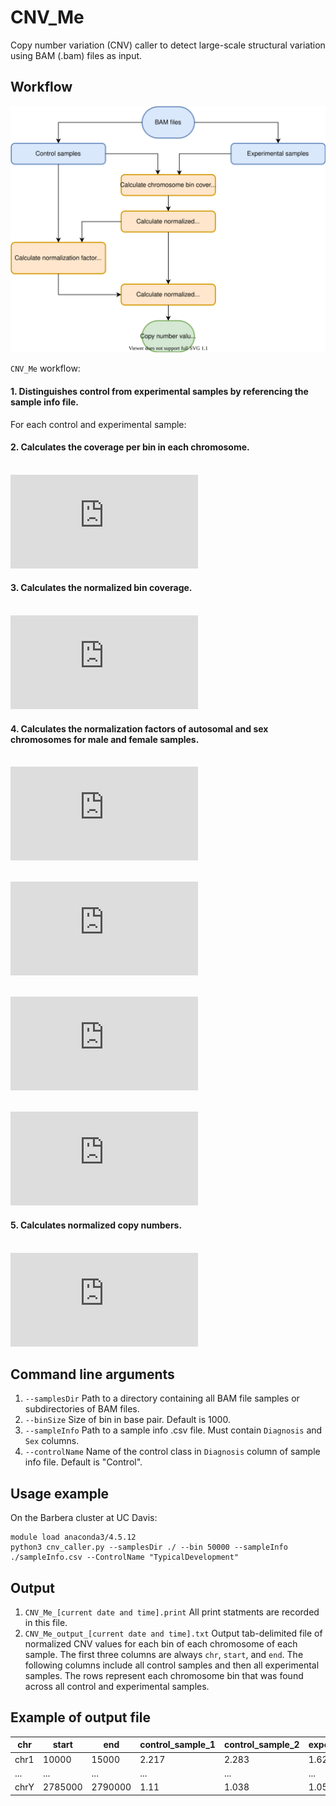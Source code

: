 # CNV_Me
Copy number variation (CNV) caller to detect large-scale structural variation using BAM (.bam) files as input. <br>

## Workflow
![Approach flowchart](cnv_flowchart.svg)

`CNV_Me` workflow: <br>  
#### 1. Distinguishes control from experimental samples by referencing the sample info file. <br>
For each control and experimental sample: <br>

#### 2. Calculates the coverage per bin in each chromosome. <br><br>
![bin cov](https://latex.codecogs.com/gif.latex?Coverage%5C%3Aper%5C%3Abin%20%3D%20%5Cfrac%7B%5Csum_%7Bi%20%3D%20bin_%7Bfirst%7D%7D%5E%7Bbin_%7Blast%7D%7D%5B%28Read%5C%3Acount%29%20%5Ctimes%20%28Read%5C%3Alength%29%5D_i%7D%7BBin%5C%3Asize%7D) <br>

#### 3. Calculates the normalized bin coverage. <br><br>
![normalized bin cov](https://latex.codecogs.com/gif.latex?Normalized%5C%3Abin%5C%3Acoverage%20%3D%20%5Cfrac%7BCoverage%5C%3Aper%5C%3Abin%7D%7B%5Csum_%7Bi%20%3D%20Sample_%7Bfirst%7D%7D%5E%7BSample_%7Blast%7D%7D%5B%28Read%5C%3Acount%29%20%5Ctimes%20%28Read%5C%3Alength%29%5D_i%7D) <br>

#### 4. Calculates the normalization factors of autosomal and sex chromosomes for male and female samples. <br><br>
![normalization factor autosome](https://latex.codecogs.com/gif.latex?Normalization%5C%3Afactor_%7BAutosome%7D%20%3D%20%5Cfrac%7B%5Csum_%7Bi%20%3D%20ControlSample_%7Bfirst%7D%7D%5E%7BControlSample_%7Blast%7D%7D%5B%280.5%29%20%5Ctimes%20%28Normalized%5C%3Abin%5C%3Acoverage%29%5D_i%7D%7BNumber%5C%3Acontrol%5C%3Asamples%7D) <br><br>

![normalization factor M ChrX](https://latex.codecogs.com/gif.latex?Normalization%5C%3Afactor_%7BMaleChrX%7D%20%3D%20%5Cfrac%7B%5Csum_%7Bi%20%3D%20MaleControlSample_%7Bfirst%7D%7D%5E%7BMaleControlSample_%7Blast%7D%7D%5BNormalized%5C%3Abin%5C%3Acoverage%5D_i%7D%7BNumber%5C%3Amale%5C%3Acontrol%5C%3Asamples%7D) <br><br>

![normalization factor M ChrY](https://latex.codecogs.com/gif.latex?Normalization%5C%3Afactor_%7BMaleChrY%7D%20%3D%20%5Cfrac%7B%5Csum_%7Bi%20%3D%20MaleControlSample_%7Bfirst%7D%7D%5E%7BMaleControlSample_%7Blast%7D%7D%5BNormalized%5C%3Abin%5C%3Acoverage%5D_i%7D%7BNumber%5C%3Amale%5C%3Acontrol%5C%3Asamples%7D) <br><br>

![normalization factor F ChrX](https://latex.codecogs.com/gif.latex?Normalization%5C%3Afactor_%7BFemaleChrX%7D%20%3D%20%5Cfrac%7B%5Csum_%7Bi%20%3D%20FemaleControlSample_%7Bfirst%7D%7D%5E%7BFemaleControlSample_%7Blast%7D%7D%5B%280.5%29%20%5Ctimes%20%28Normalized%5C%3Abin%5C%3Acoverage%29%5D_i%7D%7BNumber%5C%3Afemale%5C%3Acontrol%5C%3Asamples%7D) <br>

#### 5. Calculates normalized copy numbers. <br><br>
![normalized copy number](https://latex.codecogs.com/gif.latex?Normalized%5C%3Acopy%5C%3Anumber%20%3D%20%5Cfrac%7BNormalized%5C%3Abin%5C%3Acoverage%7D%7BNormalization%5C%3Afactor%7D) <br>

## Command line arguments
1. `--samplesDir` <path> Path to a directory containing all BAM file samples or subdirectories of BAM files. <br>
2. `--binSize` <int> Size of bin in base pair. Default is 1000. <br>
3. `--sampleInfo` <path> Path to a sample info .csv file. Must contain `Diagnosis` and `Sex` columns. <br>
4. `--controlName` <str> Name of the control class in `Diagnosis` column of sample info file. Default is "Control".

## Usage example
On the Barbera cluster at UC Davis:
```
module load anaconda3/4.5.12
python3 cnv_caller.py --samplesDir ./ --bin 50000 --sampleInfo ./sampleInfo.csv --ControlName "TypicalDevelopment"
```

## Output
1. `CNV_Me_[current date and time].print` All print statments are recorded in this file. <br>
2. `CNV_Me_output_[current date and time].txt` Output tab-delimited file of normalized CNV values for each bin of each chromosome of each sample. The first three columns are always `chr`, `start`, and `end`. The following columns include all control samples and then all experimental samples. The rows represent each chromosome bin that was found across all control and experimental samples.

## Example of output file
| chr | start | end | control_sample_1 | control_sample_2 | experimental_sample_1 | experimental_sample_2 |
| --------------- | --------------- | --------------- | --------------- | --------------- | --------------- | --------------- |
| chr1 | 10000 | 15000 | 2.217 | 2.283 | 1.627 | 1.504 |
| ... | ... | ... | ... | ... | ... | ... |
| chrY | 2785000 | 2790000 | 1.11 |	1.038 | 1.054	| 0.814|
